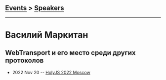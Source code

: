 ## [Events](../README.md) > [Speakers](../speakers.md)
---

# Василий Маркитан

## WebTransport и его место среди других протоколов
- 2022 Nov 20 -- [HolyJS 2022 Moscow](https://www.youtube.com/watch?v=edntjst4JZg)    
